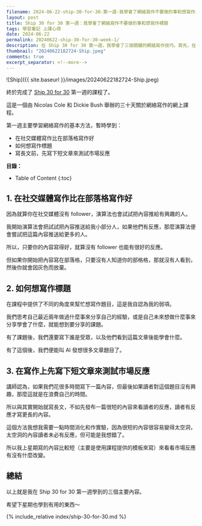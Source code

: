```yaml
---
filename: 2024-06-22-ship-30-for-30-第一週-我學會了網絡寫作不要做的事和想寫作標題.md
layout: post
title: Ship 30 for 30 第一週：我學會了網絡寫作不要做的事和想寫作標題
tags: 學習筆記 上課心得
date: 2024-06-22
permalink: 20240622-ship-30-for-30-week-1/
description: 在 Ship 30 for 30 第一週，我學會了三個關鍵的網絡寫作技巧。首先，在社交媒體上寫作比在部落格更有效，因為演算法會幫助推廣優質內容給相關讀者。其次，發想標題時，可以從個人經驗和未來計劃中尋找靈感，然後利用 AI 生成有吸引力的標題。最後，先寫短文章測試市場反應，再決定是否撰寫長文，這樣可以避免浪費時間和精力。
thumbnail: "20240622182724-Ship.jpeg"
comments: true
excerpt_separator: <!--more-->
---
```


![Ship]({{ site.baseurl }}/images/20240622182724-Ship.jpeg)  

終於完成了 [Ship 30 for 30](https://www.ship30for30.com) 第一週的課程了。

這是一個由 Nicolas Cole 和 Dickie Bush 舉辦的三十天關於網絡寫作的網上課程。

第一週主要學習網絡寫作的基本方法，暫時學到：

- 在社交媒體寫作比在部落格寫作好
- 如何想寫作標題
- 寫長文前，先寫下短文章來測試市場反應

<!--more-->

**目錄：**

* Table of Content
{:toc}

## 1. 在社交媒體寫作比在部落格寫作好

因為就算你在社交媒體沒有 follower，演算法也會試試把內容推給有興趣的人。

我開始演算法會把試試把內容推送給我小部分人，如果他們有反應，那麼演算法便會嘗試把這篇內容推送給更多的人。

所以，只要你的內容寫得好，就算沒有 follower 也能有很好的反應。

但如果你開始把內容寫在部落格，只要沒有人知道你的部格格，那就沒有人看到，然後你就會因灰色而放棄。

## 2. 如何想寫作標題

在課程中提供了不同的角度來幫忙想寫作題目，這是我自認為我的弱項。

我們思考自己最近兩年做過什麼事來分享自己的經驗，或是自己未來想做什麼事來分享學會了什麼，就能想到要分享的課題。

有了課題後，我們還要寫下誰是受眾，以及他們看到這篇文章後能學會什麼。

有了這個後，我們便能叫 AI 發想很多文章題目了。

## 3. 在寫作上先寫下短文章來測試市場反應

講師認為，如果我們花很多時間寫下一篇內容，但最後如果讀者對這個題目沒有興趣，那麼這就是在浪費自己的時間。

所以與其實開始就寫長文，不如先發布一篇很短的內容來看讀者的反應，讀者有反應才寫更長的內容。

這個方法我想我需要一點時間消化和作實驗，因為很短的內容很容易變得太空洞，太空洞的內容讀者未必有反應，但可能是我想錯了。

所以我上星期寫的內容比較短（主要是使用課程提供的模板來寫）來看看市場反應有沒有什麼改變。

## 總結

以上就是我在 Ship 30 for 30 第一週學到的三個主要內容。

希望下星期也學到有用的東西～



<!-- Meta Summary -->
<!--
在 Ship 30 for 30 第一週，我學會了三個關鍵的網絡寫作技巧。首先，在社交媒體上寫作比在部落格更有效，因為演算法會幫助推廣優質內容給相關讀者。其次，發想標題時，可以從個人經驗和未來計劃中尋找靈感，然後利用 AI 生成有吸引力的標題。最後，先寫短文章測試市場反應，再決定是否撰寫長文，這樣可以避免浪費時間和精力。如果你想更深入了解這些寫作策略，請繼續閱讀。
-->


{% include_relative index/ship-30-for-30.md %}



<!--
- [Ship 30 for 30 第一週：我學會了網絡寫作不要做的事和想寫作標題]({{ site.baseurl }}/20240622-ship-30-for-30-week-1/)
-->
